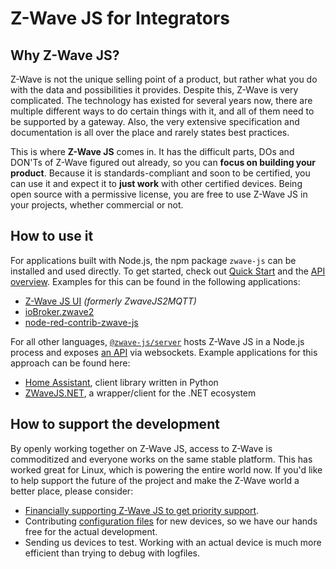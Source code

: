 # Z-Wave JS for Integrators

## Why Z-Wave JS?

Z-Wave is not the unique selling point of a product, but rather what you do with the data and possibilities it provides. Despite this, Z-Wave is very complicated. The technology has existed for several years now, there are multiple different ways to do certain things with it, and all of them need to be supported by a gateway. Also, the very extensive specification and documentation is all over the place and rarely states best practices.

This is where **Z-Wave JS** comes in. It has the difficult parts, DOs and DON'Ts of Z-Wave figured out already, so you can **focus on building your product**. Because it is standards-compliant and soon to be certified, you can use it and expect it to **just work** with other certified devices. Being open source with a permissive license, you are free to use Z-Wave JS in your projects, whether commercial or not.

## How to use it

For applications built with Node.js, the npm package `zwave-js` can be installed and used directly. To get started, check out [Quick Start](getting-started/quickstart.md) and the [API overview](api/overview.md). Examples for this can be found in the following applications:

- [Z-Wave JS UI](https://github.com/zwave-js/zwave-js-ui) _(formerly ZwaveJS2MQTT)_
- [ioBroker.zwave2](https://github.com/AlCalzone/ioBroker.zwave2)
- [node-red-contrib-zwave-js](https://github.com/zwave-js/node-red-contrib-zwave-js)

For all other languages, [`@zwave-js/server`](https://github.com/zwave-js/zwave-js-server) hosts Z-Wave JS in a Node.js process and exposes [an API](https://github.com/zwave-js/zwave-js-server#api) via websockets. Example applications for this approach can be found here:

- [Home Assistant](https://github.com/home-assistant-libs/zwave-js-server-python), client library written in Python
- [ZWaveJS.NET](https://github.com/zwave-js/ZWaveJS.NET), a wrapper/client for the .NET ecosystem

## How to support the development

By openly working together on Z-Wave JS, access to Z-Wave is commoditized and everyone works on the same stable platform. This has worked great for Linux, which is powering the entire world now.
If you'd like to help support the future of the project and make the Z-Wave world a better place, please consider:

- [Financially supporting Z-Wave JS to get priority support](https://github.com/sponsors/AlCalzone).
- Contributing [configuration files](config-files/overview) for new devices, so we have our hands free for the actual development.
- Sending us devices to test. Working with an actual device is much more efficient than trying to debug with logfiles.
